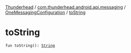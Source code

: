 [Thunderhead](../../index.md) / [com.thunderhead.android.api.messaging](../index.md) / [OneMessagingConfiguration](index.md) / [toString](./to-string.md)

# toString

`fun toString(): `[`String`](https://kotlinlang.org/api/latest/jvm/stdlib/kotlin/-string/index.html)